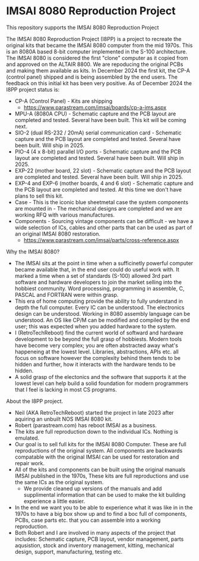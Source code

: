 # IMSAI 8080 Reproduction Project
This repository supports the IMSAI 8080 Reproduction Project

The IMSAI 8080 Reproduction Project (I8PP) is a project to recreate the original kits that became the IMSAI 8080 computer from the mid 1970s. This is an 8080A based 8-bit computer implemented in the S-100 architecture. The IMSAI 8080 is considered the first "clone" computer as it copied from and approved on the ALTAIR 8800.
We are repoducing the original PCBs and making them available as kits.
In December 2024 the first kit, the CP-A (control panel) shipped and is being assembled by the end users. The feedback on this initial kit has been very positive.
As of December 2024 the I8PP project status is:
 - CP-A (Control Panel) - Kits are shipping
     - https://www.parastream.com/imsai/boards/cp-a-ims.aspx
 - MPU-A (8080A CPU) - Schematic capture and the PCB layout are completed and tested. Several have been built. This kit will be coming next.
 - SIO-2 (dual RS-232 / 20mA) serial communication card - Schematic capture and the PCB layout are completed and tested. Several have been built. Will ship in 2025.
 - PIO-4 (4 x 8-bit) parallel I/O ports - Schematic capture and the PCB layout are completed and tested. Several have been built. Will ship in 2025.
 - EXP-22 (mother board, 22 slot) - Schematic capture and the PCB layout are completed and tested. Several have been built. Will ship in 2025.
 - EXP-4 and EXP-6 (mother boards, 4 and 6 slot) - Schematic capture and the PCB layout are completed and tested. At this time we don't have plans to sell this kit.
 - Case - This is the iconic blue sheetmetal case the system components are mounted in - The mechanical designs are completed and we are working RFQ with various manufactures.
 - Components - Sourcing vintage components can be difficult - we have a wide selection of ICs, cables and other parts that can be used as part of an original IMSAI 8080 restoration.
   - https://www.parastream.com/imsai/parts/cross-reference.aspx

Why the IMSAI 8080?
 - The IMSAI sits at the point in time when a sufficinetly powerful computer became available that, in the end user could do useful work with. It marked a time when a set of standards (S-100) allowed 3rd part software and hardware developers to join the market selling into the hobbiest community. Word processing, programming in assemble, C, PASCAL and FORTRAN were within grasp.
 - This era of home computing provide the ability to fully understand in depth the full computer. Every IC can be understood. The electronics design can be understood. Working in 8080 assembly language can be understood. An OS like CP/M can be modified and compiled by the end user; this was expected when you added hardware to the system.
 - I (RetroTechReboot) find the current world of softward and hardware development to be beyond the full grasp of hobbiests. Modern tools have become very complex; you are often abstracted away what's happeneing at the lowest level. Libraries, abstractions, APIs etc. all focus on software however the complexity behind them tends to be hidden and further, how it interacts with the hardware tends to be hidden.
 - A solid grasp of the electonics and the software that supports it at the lowest level can help build a solid foundation for modern programmers that I feel is lacking in most CS programs. 

About the I8PP project.
 - Neil (AKA RetroTechReboot) started the project in late 2023 after aquiring an unbuilt NOS IMSAI 8080 kit.
 - Robert (parastream.com) has reboot IMSAI as a business.
 - The kits are full reproduction down to the individual ICs. Nothing is emulated.
 - Our goal is to sell full kits for the IMSAI 8080 Computer. These are full reproductions of the original system. All components are backwards compatable with the original IMSAI can be used for restoration and repair work.
  - All of the kits and components can be built using the original manuals IMSAI published in the 1970s, These kits are full reproductions and use the same ICs as the original system.
    - We provide cleaned up versions of the manuals and add supplimental information that can be used to make the kit building experience a little easier.
  - In the end we want you to be able to experience what it was like in in the 1970s to have a big box show up and to find a boc full of components, PCBs, case parts etc. that you can assemble into a working reproduction.
 - Both Robert and I are involved in many aspects of the project that includes: Schematic capture, PCB layout, vendor management, parts aqusistion, stock and inventory management, kitting, mechanical design, support, manufacturing, testing etc.  
